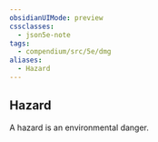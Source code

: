 ```yaml
---
obsidianUIMode: preview
cssclasses:
  - json5e-note
tags:
  - compendium/src/5e/dmg
aliases:
  - Hazard
---
```

## Hazard

A hazard is an environmental danger.